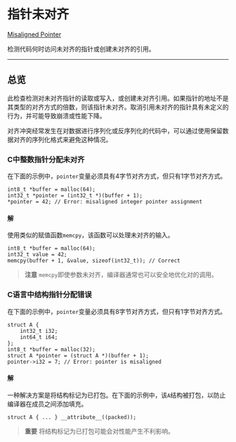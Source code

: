 # 指针未对齐

[Misaligned Pointer](https://developer.apple.com/documentation/xcode/diagnosing_memory_thread_and_crash_issues_early/misaligned_pointer)

检测代码何时访问未对齐的指针或创建未对齐的引用。

---

## 总览

此检查检测对未对齐指针的读取或写入，或创建未对齐引用。如果指针的地址不是其类型的对齐方式的倍数，则该指针未对齐。取消引用未对齐的指针具有未定义的行为，并可能导致崩溃或性能下降。

对齐冲突经常发生在对数据进行序列化或反序列化的代码中，可以通过使用保留数据对齐的序列化格式来避免这种情况。

### C中整数指针分配未对齐

在下面的示例中，`pointer`变量必须具有4字节对齐方式，但只有1字节对齐方式。

```
int8_t *buffer = malloc(64);
int32_t *pointer = (int32_t *)(buffer + 1);
*pointer = 42; // Error: misaligned integer pointer assignment
```

#### 解

使用类似的赋值函数`memcpy`，该函数可以处理未对齐的输入。

```
int8_t *buffer = malloc(64);
int32_t value = 42;
memcpy(buffer + 1, &value, sizeof(int32_t)); // Correct
```

> **注意**
> `memcpy`即使参数未对齐，编译器通常也可以安全地优化对的调用。

### C语言中结构指针分配错误

在下面的示例中，`pointer`变量必须具有8字节对齐方式，但只有1字节对齐方式。

```
struct A {
    int32_t i32;
    int64_t i64;
};
int8_t *buffer = malloc(32);
struct A *pointer = (struct A *)(buffer + 1);
pointer->i32 = 7; // Error: pointer is misaligned
```

#### 解

一种解决方案是将结构标记为已打包。在下面的示例中，该`A`结构被打包，以防止编译器在成员之间添加填充。

```
struct A { ... } __attribute__((packed));
```

> **重要**
> 将结构标记为已打包可能会对性能产生不利影响。